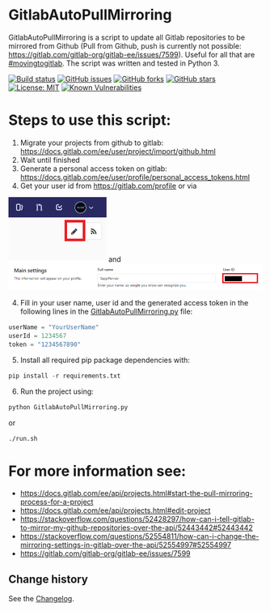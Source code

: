 GitlabAutoPullMirroring
====================================

GitlabAutoPullMirroring is a script to update all Gitlab repositories to be mirrored from Github (Pull from Github, push is currently not possible: https://gitlab.com/gitlab-org/gitlab-ee/issues/7599).
Useful for all that are [#movingtogitlab](https://twitter.com/hashtag/movingtogitlab?lang=en). The script was written and tested in Python 3.

[![Build status](https://ci.appveyor.com/api/projects/status/dwyek279jpfod10i?svg=true)](https://ci.appveyor.com/project/SeppPenner/gitlabautopullmirroring)
[![GitHub issues](https://img.shields.io/github/issues/SeppPenner/GitlabAutoPullMirroring.svg)](https://github.com/SeppPenner/GitlabAutoPullMirroring/issues)
[![GitHub forks](https://img.shields.io/github/forks/SeppPenner/GitlabAutoPullMirroring.svg)](https://github.com/SeppPenner/GitlabAutoPullMirroring/network)
[![GitHub stars](https://img.shields.io/github/stars/SeppPenner/GitlabAutoPullMirroring.svg)](https://github.com/SeppPenner/GitlabAutoPullMirroring/stargazers)
[![License: MIT](https://img.shields.io/badge/License-MIT-blue.svg)](https://raw.githubusercontent.com/SeppPenner/GitlabAutoPullMirroring/master/License.txt)
[![Known Vulnerabilities](https://snyk.io/test/github/SeppPenner/GitlabAutoPullMirroring/badge.svg)](https://snyk.io/test/github/SeppPenner/GitlabAutoPullMirroring) 

# Steps to use this script:
1. Migrate your projects from github to gitlab: https://docs.gitlab.com/ee/user/project/import/github.html
2. Wait until finished
3. Generate a personal access token on gitlab: https://docs.gitlab.com/ee/user/profile/personal_access_tokens.html
4. Get your user id from https://gitlab.com/profile or via 

![EditProfile](https://github.com/SeppPenner/GitlabAutoPullMirroring/blob/master/EditProfile.png "Edit profile") and
![GetUserId](https://github.com/SeppPenner/GitlabAutoPullMirroring/blob/master/UserId.png "Get user id")

4. Fill in your user name, user id and the generated access token in the following lines in the
[GitlabAutoPullMirroring.py](https://github.com/SeppPenner/GitlabAutoPullMirroring/blob/master/GitlabAutoPullMirroring.py) file:
```python
userName = "YourUserName"
userId = 1234567
token = "1234567890"
```

5. Install all required pip package dependencies with:
```python
pip install -r requirements.txt
```

6. Run the project using:
```bash
python GitlabAutoPullMirroring.py
```

or
```bash
./run.sh
```

# For more information see:
* https://docs.gitlab.com/ee/api/projects.html#start-the-pull-mirroring-process-for-a-project
* https://docs.gitlab.com/ee/api/projects.html#edit-project
* https://stackoverflow.com/questions/52428297/how-can-i-tell-gitlab-to-mirror-my-github-repositories-over-the-api/52443442#52443442
* https://stackoverflow.com/questions/52554811/how-can-i-change-the-mirroring-settings-in-gitlab-over-the-api/52554997#52554997
* https://gitlab.com/gitlab-org/gitlab-ee/issues/7599

Change history
--------------

See the [Changelog](https://github.com/SeppPenner/GitlabAutoPullMirroring/blob/master/Changelog.md).